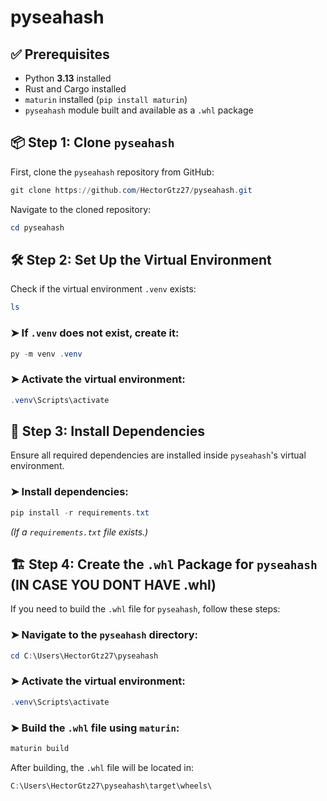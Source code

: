 # pyseahash

## ✅ Prerequisites

- Python **3.13** installed
- Rust and Cargo installed
- `maturin` installed (`pip install maturin`)
- `pyseahash` module built and available as a `.whl` package

## 📦 Step 1: Clone `pyseahash`

First, clone the `pyseahash` repository from GitHub:

```powershell
git clone https://github.com/HectorGtz27/pyseahash.git
```

Navigate to the cloned repository:

```powershell
cd pyseahash
```

## 🛠 Step 2: Set Up the Virtual Environment

Check if the virtual environment `.venv` exists:

```powershell
ls
```

### ➤ If `.venv` does not exist, create it:

```powershell
py -m venv .venv
```

### ➤ Activate the virtual environment:

```powershell
.venv\Scripts\activate
```

## 🔧 Step 3: Install Dependencies

Ensure all required dependencies are installed inside `pyseahash`'s virtual environment.

### ➤ Install dependencies:

```powershell
pip install -r requirements.txt
```

_(If a `requirements.txt` file exists.)_

## 🏗️ Step 4: Create the `.whl` Package for `pyseahash` (IN CASE YOU DONT HAVE .whl)

If you need to build the `.whl` file for `pyseahash`, follow these steps:

### ➤ Navigate to the `pyseahash` directory:

```powershell
cd C:\Users\HectorGtz27\pyseahash
```

### ➤ Activate the virtual environment:

```powershell
.venv\Scripts\activate
```

### ➤ Build the `.whl` file using `maturin`:

```powershell
maturin build
```

After building, the `.whl` file will be located in:

```powershell
C:\Users\HectorGtz27\pyseahash\target\wheels\
```
